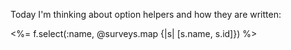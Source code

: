 Today I'm thinking about option helpers and how they are written:

<%= f.select(:name, @surveys.map {|s| [s.name, s.id]}) %>
